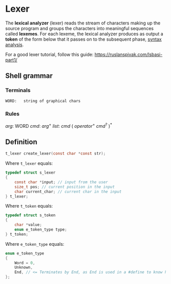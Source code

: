 # Lexer

The **lexical analyzer** (lexer) reads the stream of characters making up the source program and groups the characters into meaningful sequences called **lexemes**.
For each lexeme, the lexical analyzer produces as output a **token** of the form below that it passes on to the subsequent phase, [syntax analysis](../parser/README.md).

For a good lexer tutorial, follow this guide: https://ruslanspivak.com/lsbasi-part1/

## Shell grammar

### Terminals

```txt
WORD:	string of graphical chars
```

### Rules

_arg_: WORD
_cmd_: _arg_<sup>+</sup>
_list_: _cmd_ ( _operator_<sup>+</sup> _cmd_<sup>?</sup> )<sup>\*</sup>

## Definition

```c
t_lexer create_lexer(const char *const str);
```

Where `t_lexer` equals:

```c
typedef struct s_lexer
{
	const char *input; // input from the user
	size_t pos; // current position in the input
	char current_char; // current char in the input
} t_lexer;
```

Where `t_token` equals:

```c
typedef struct s_token
{
	char *value;
	enum e_token_type type;
} t_token;
```

Where `e_token_type` equals:

```c
enum e_token_type
{
	Word = 0,
	Unknown,
	End, // <= Terminates by End, as End is used in a #define to know how many types are defined
};
```
